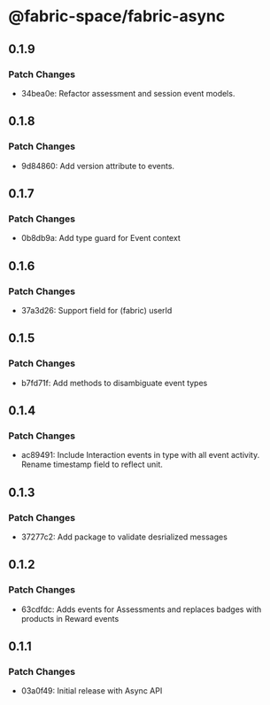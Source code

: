 # @fabric-space/fabric-async

## 0.1.9

### Patch Changes

- 34bea0e: Refactor assessment and session event models.

## 0.1.8

### Patch Changes

- 9d84860: Add version attribute to events.

## 0.1.7

### Patch Changes

- 0b8db9a: Add type guard for Event context

## 0.1.6

### Patch Changes

- 37a3d26: Support field for (fabric) userId

## 0.1.5

### Patch Changes

- b7fd71f: Add methods to disambiguate event types

## 0.1.4

### Patch Changes

- ac89491: Include Interaction events in type with all event activity.
  Rename timestamp field to reflect unit.

## 0.1.3

### Patch Changes

- 37277c2: Add package to validate desrialized messages

## 0.1.2

### Patch Changes

- 63cdfdc: Adds events for Assessments and replaces badges with products in Reward events

## 0.1.1

### Patch Changes

- 03a0f49: Initial release with Async API
